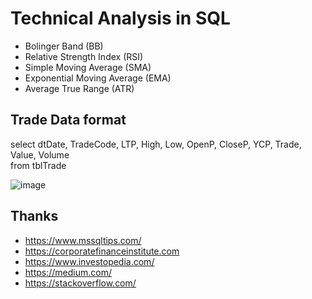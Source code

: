 # Technical Analysis in SQL

- Bolinger Band (BB)
- Relative Strength Index (RSI)
- Simple Moving Average (SMA)
- Exponential Moving Average (EMA)
- Average True Range (ATR)


## Trade Data format
select dtDate, TradeCode, LTP, High, Low, OpenP, CloseP, YCP, Trade, Value, Volume  
from tblTrade  
  
![image](https://raw.githubusercontent.com/fsd-ohidur/Technical-Analysis-In-SQL/main/tblTrade-Image.png)



## Thanks
- https://www.mssqltips.com/
- https://corporatefinanceinstitute.com
- https://www.investopedia.com/
- https://medium.com/
- https://stackoverflow.com/
